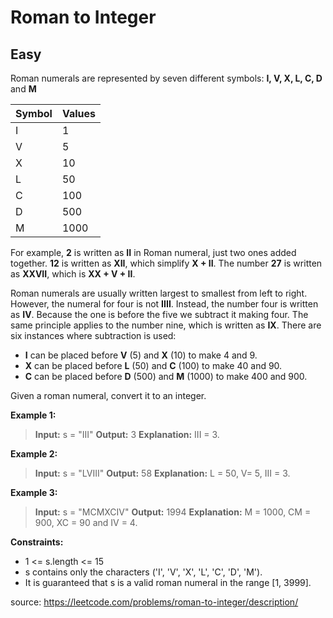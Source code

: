 # Roman to Integer
## Easy

Roman numerals are represented by seven different symbols: **I, V, X, L, C, D** and **M**

| **Symbol** | **Values** |
| ---------- | ---------- |
| I          | 1          |
| V          | 5          |
| X          | 10         |
| L          | 50         |
| C          | 100        |
| D          | 500        |
| M          | 1000       |

For example, **2** is written as **II** in Roman numeral, just two ones added together. **12** is written as **XII**, which simplify **X + II**. The number **27** is written as **XXVII**, which is **XX + V + II**.

Roman numerals are usually written largest to smallest from left to right. However, the numeral for four is not **IIII**. Instead, the number four is written as **IV**. Because the one is before the five we subtract it making four. The same principle applies to the number nine, which is written as **IX**. There are six instances where subtraction is used:

- **I** can be placed before **V** (5) and **X** (10) to make 4 and 9.
- **X** can be placed before **L** (50) and **C** (100) to make 40 and 90.
- **C** can be placed before **D** (500) and **M** (1000) to make 400 and 900.

Given a roman numeral, convert it to an integer.

**Example 1:**
> **Input:** s = "III"
> **Output:** 3
> **Explanation:** III = 3.

**Example 2:**
> **Input:** s = "LVIII"
> **Output:** 58
> **Explanation:** L = 50, V= 5, III = 3.

**Example 3:**
> **Input:** s = "MCMXCIV"
> **Output:** 1994
> **Explanation:** M = 1000, CM = 900, XC = 90 and IV = 4.

**Constraints:**
- 1 <= s.length <= 15
- s contains only the characters ('I', 'V', 'X', 'L', 'C', 'D', 'M').
- It is guaranteed that s is a valid roman numeral in the range [1, 3999].

source: https://leetcode.com/problems/roman-to-integer/description/
